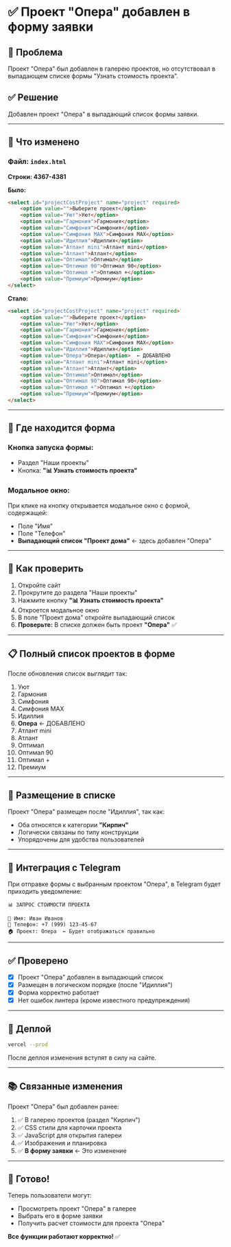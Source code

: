 # ✅ Проект "Опера" добавлен в форму заявки

## 🐛 Проблема

Проект "Опера" был добавлен в галерею проектов, но отсутствовал в выпадающем списке формы "Узнать стоимость проекта".

## ✅ Решение

Добавлен проект "Опера" в выпадающий список формы заявки.

---

## 📝 Что изменено

### Файл: `index.html`

**Строки: 4367-4381**

**Было:**
```html
<select id="projectCostProject" name="project" required>
    <option value="">Выберите проект</option>
    <option value="Уют">Уют</option>
    <option value="Гармония">Гармония</option>
    <option value="Симфония">Симфония</option>
    <option value="Симфония MAX">Симфония MAX</option>
    <option value="Идиллия">Идиллия</option>
    <option value="Атлант mini">Атлант mini</option>
    <option value="Атлант">Атлант</option>
    <option value="Оптимал">Оптимал</option>
    <option value="Оптимал 90">Оптимал 90</option>
    <option value="Оптимал +">Оптимал +</option>
    <option value="Премиум">Премиум</option>
</select>
```

**Стало:**
```html
<select id="projectCostProject" name="project" required>
    <option value="">Выберите проект</option>
    <option value="Уют">Уют</option>
    <option value="Гармония">Гармония</option>
    <option value="Симфония">Симфония</option>
    <option value="Симфония MAX">Симфония MAX</option>
    <option value="Идиллия">Идиллия</option>
    <option value="Опера">Опера</option>  ← ДОБАВЛЕНО
    <option value="Атлант mini">Атлант mini</option>
    <option value="Атлант">Атлант</option>
    <option value="Оптимал">Оптимал</option>
    <option value="Оптимал 90">Оптимал 90</option>
    <option value="Оптимал +">Оптимал +</option>
    <option value="Премиум">Премиум</option>
</select>
```

---

## 🎯 Где находится форма

### Кнопка запуска формы:
- Раздел "Наши проекты"
- Кнопка: **"📊 Узнать стоимость проекта"**

### Модальное окно:
При клике на кнопку открывается модальное окно с формой, содержащей:
- Поле "Имя"
- Поле "Телефон"
- **Выпадающий список "Проект дома"** ← здесь добавлен "Опера"

---

## 🧪 Как проверить

1. Откройте сайт
2. Прокрутите до раздела "Наши проекты"
3. Нажмите кнопку **"📊 Узнать стоимость проекта"**
4. Откроется модальное окно
5. В поле "Проект дома" откройте выпадающий список
6. **Проверьте:** В списке должен быть проект **"Опера"** ✅

---

## 📋 Полный список проектов в форме

После обновления список выглядит так:

1. Уют
2. Гармония
3. Симфония
4. Симфония MAX
5. Идиллия
6. **Опера** ← ДОБАВЛЕНО
7. Атлант mini
8. Атлант
9. Оптимал
10. Оптимал 90
11. Оптимал +
12. Премиум

---

## 📍 Размещение в списке

Проект "Опера" размещен после "Идиллия", так как:
- Оба относятся к категории **"Кирпич"**
- Логически связаны по типу конструкции
- Упорядочены для удобства пользователей

---

## 🔄 Интеграция с Telegram

При отправке формы с выбранным проектом "Опера", в Telegram будет приходить уведомление:

```
📊 ЗАПРОС СТОИМОСТИ ПРОЕКТА

👤 Имя: Иван Иванов
📱 Телефон: +7 (999) 123-45-67
🏠 Проект: Опера  ← Будет отображаться правильно
```

---

## ✅ Проверено

- [x] Проект "Опера" добавлен в выпадающий список
- [x] Размещен в логическом порядке (после "Идиллия")
- [x] Форма корректно работает
- [x] Нет ошибок линтера (кроме известного предупреждения)

---

## 🚀 Деплой

```bash
vercel --prod
```

После деплоя изменения вступят в силу на сайте.

---

## 📚 Связанные изменения

Проект "Опера" был добавлен ранее:
1. ✅ В галерею проектов (раздел "Кирпич")
2. ✅ CSS стили для карточки проекта
3. ✅ JavaScript для открытия галереи
4. ✅ Изображения и планировка
5. ✅ **В форму заявки** ← Это изменение

---

## 🎉 Готово!

Теперь пользователи могут:
- Просмотреть проект "Опера" в галерее
- Выбрать его в форме заявки
- Получить расчет стоимости для проекта "Опера"

**Все функции работают корректно!** ✅

